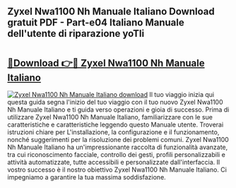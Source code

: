 ## Zyxel Nwa1100 Nh Manuale Italiano Download gratuit PDF - Part-e04 Italiano Manuale dell'utente di riparazione yoTli

# <h2><a href="http://dfevqhj.blite.top/?on=Zyxel+Nwa1100+Nh+Manuale+Italiano">🔗Download 👉🔴 Zyxel Nwa1100 Nh Manuale Italiano</a></h2>

[![Zyxel Nwa1100 Nh Manuale Italiano download](https://i.imgur.com/lujVjoI.png)](http://dfevqhj.blite.top/?on=Zyxel+Nwa1100+Nh+Manuale+Italiano)
Il tuo viaggio inizia qui questa guida segna l'inizio del tuo viaggio con il tuo nuovo Zyxel Nwa1100 Nh Manuale Italiano e ti guida verso operazioni e gioia di successo. Prima di utilizzare Zyxel Nwa1100 Nh Manuale Italiano, familiarizzare con le sue caratteristiche e caratteristiche leggendo questo Manuale utente. Troverai istruzioni chiare per L'installazione, la configurazione e il funzionamento, nonché suggerimenti per la risoluzione dei problemi comuni. Zyxel Nwa1100 Nh Manuale Italiano ha un'impressionante raccolta di funzionalità avanzate, tra cui riconoscimento facciale, controllo dei gesti, profili personalizzabili e attività automatizzate, tutte accessibili e personalizzate dall'interfaccia. Il vostro successo è il nostro obiettivo Zyxel Nwa1100 Nh Manuale Italiano. Ci impegniamo a garantire la tua massima soddisfazione.
